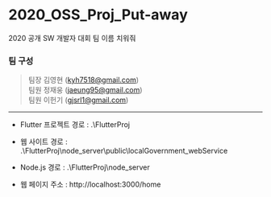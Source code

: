 # 2020_OSS_Proj_Put-away
2020 공개 SW 개발자 대회 팀 이름 치워줘

### 팀 구성
> 팀장  김영현 (kyh7518@gmail.com)   
> 팀원  정재웅 (jaeung95@gmail.com)   
> 팀원  이헌기 (gjsrl1@gmail.com)   

-------------------------------------------------------------
* Flutter 프로젝트 경로 : .\FlutterProj   
* 웹 사이트 경로 : .\FlutterProj\node_server\public\localGovernment_webService   
* Node.js 경로 : .\FlutterProj\node_server   
   
* 웹 페이지 주소 : http://localhost:3000/home
